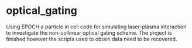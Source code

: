 # optical_gating
Using EPOCH a particle in cell code for simulating laser-plasma interaction to investigate the non-collinear optical gating scheme.
The project is finished however the scripts used to obtain data need to be recovered. 
